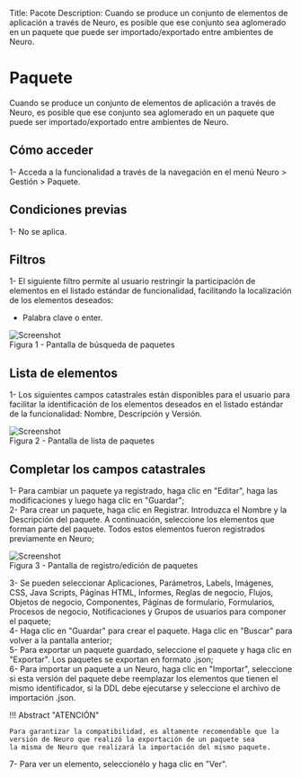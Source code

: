 Title: Pacote
Description: Cuando se produce un conjunto de elementos de aplicación a través de Neuro, es posible que ese conjunto sea aglomerado en un paquete que puede ser importado/exportado entre ambientes de Neuro.    
# Paquete  

Cuando se produce un conjunto de elementos de aplicación a través de Neuro, es posible que ese conjunto sea aglomerado en un paquete que puede ser importado/exportado entre ambientes de Neuro.    

## Cómo acceder 

1- Acceda a la funcionalidad a través de la navegación en el menú Neuro > Gestión > Paquete.    

## Condiciones previas 

1- No se aplica.    

## Filtros 

1- El siguiente filtro permite al usuario restringir la participación de elementos en el listado estándar de funcionalidad, facilitando la localización de los elementos deseados:    
 - Palabra clave o enter.      

![Screenshot](images/Package-Search.png)  
Figura 1 - Pantalla de búsqueda de paquetes    

## Lista de elementos 

1- Los siguientes campos catastrales están disponibles para el usuario para facilitar la identificación de los elementos deseados en el listado estándar de la funcionalidad: Nombre, Descripción y Versión.    

![Screenshot](images/Package-listing.png)  
Figura 2 - Pantalla de lista de paquetes   

## Completar los campos catastrales

1- Para cambiar un paquete ya registrado, haga clic en "Editar", haga las modificaciones y luego haga clic en "Guardar";   
2- Para crear un paquete, haga clic en Registrar. Introduzca el Nombre y la Descripción del paquete. A continuación, seleccione los elementos que forman parte del paquete. Todos estos elementos fueron registrados previamente en Neuro;    

![Screenshot](images/Package-Registration.png)  
Figura 3 - Pantalla de registro/edición de paquetes   

3- Se pueden seleccionar Aplicaciones, Parámetros, Labels, Imágenes, CSS, Java Scripts, Páginas HTML, Informes, Reglas de negocio, Flujos, Objetos de negocio, Componentes, Páginas de formulario, Formularios, Procesos de negocio, Notificaciones y Grupos de usuarios para componer el paquete;    
4- Haga clic en "Guardar" para crear el paquete. Haga clic en "Buscar" para volver a la pantalla anterior;   
5- Para exportar un paquete guardado, seleccione el paquete y haga clic en "Exportar". Los paquetes se exportan en formato .json;    
6- Para importar un paquete a un Neuro, haga clic en "Importar", seleccione si esta versión del paquete debe reemplazar los elementos que tienen el mismo identificador, si la DDL debe ejecutarse y seleccione el archivo de importación .json.    

!!! Abstract "ATENCIÓN"  

    Para garantizar la compatibilidad, es altamente recomendable que la versión de Neuro que realizó la exportación de un paquete sea 
    la misma de Neuro que realizará la importación del mismo paquete.    

7- Para ver un elemento, seleccionélo y haga clic en "Ver".    


<!-- !!! tip "About"
    <b>Updated:</b>17/01/2019 - João Pelles Junior
